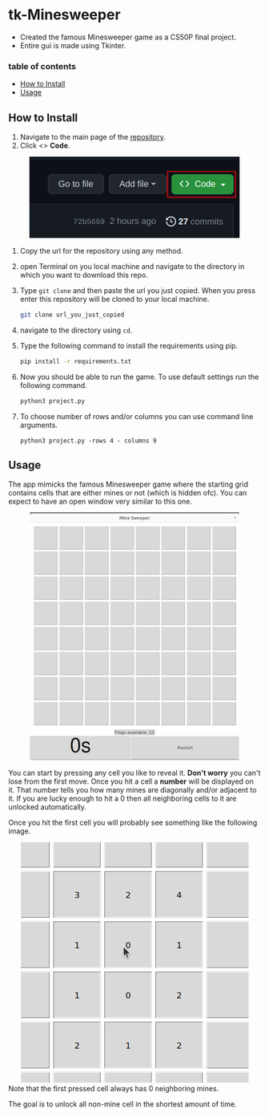# tk-Minesweeper
- Created the famous Minesweeper game as a CS50P final project.
- Entire gui is made using Tkinter.
### table of contents
- [How to Install](#how-to-install)
- [Usage](#usage)

## How to Install
1. Navigate to the main page of the [repository](https://github.com/omar-abdelgawad/MineSweeper-python-tkinter).
1. Click <> **Code**.
<div align="center">
<img src="images/repo_code_image.png" alt="green code box in repo image">
</div>

1. Copy the url for the repository using any method.
1. open Terminal on you local machine and navigate to the directory in which you want to download this repo.
1. Type `git clone` and then paste the url you just copied. When you press enter this repository will be cloned to your local machine.
    ```bash
    git clone url_you_just_copied
    ```
1. navigate to the directory using `cd`.
1. Type the following command to install the requirements using pip.
    ```bash
    pip install -r requirements.txt
    ```  
1. Now you should be able to run the game. To use default settings run the following command.
    ```bash
    python3 project.py
    ```

1. To choose number of rows and/or columns you can use command line arguments.
    ```
    python3 project.py -rows 4 - columns 9
    ```
## Usage

The app mimicks the famous Minesweeper game where the starting grid contains cells that are either mines or not (which is hidden ofc). You can expect to have an open window very similar to this one.
<div align="center">
<img src="images/game_at_start.png",alt="image of game at start">
</div>

You can start by pressing any cell you like to reveal it. **Don't worry** you can't lose from the first move. Once you hit a cell a **number** will be displayed on it. That number tells you how many mines are diagonally and/or adjacent to it. If you are lucky enough to hit a 0 then all neighboring cells to it are unlocked automatically.

Once you hit the first cell you will probably see something like the following image.

<div align="center">
<img src="images/first_pressed_cell.png",alt="image of first pressed cell">
</div>
Note that the first pressed cell always has 0 neighboring mines.

The goal is to unlock all non-mine cell in the shortest amount of time.